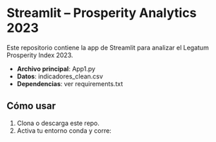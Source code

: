 # Streamlit – Prosperity Analytics 2023

Este repositorio contiene la app de Streamlit para analizar el Legatum Prosperity Index 2023.
- **Archivo principal**: App1.py  
- **Datos**: indicadores_clean.csv  
- **Dependencias**: ver requirements.txt

## Cómo usar
1. Clona o descarga este repo.
2. Activa tu entorno conda y corre:
